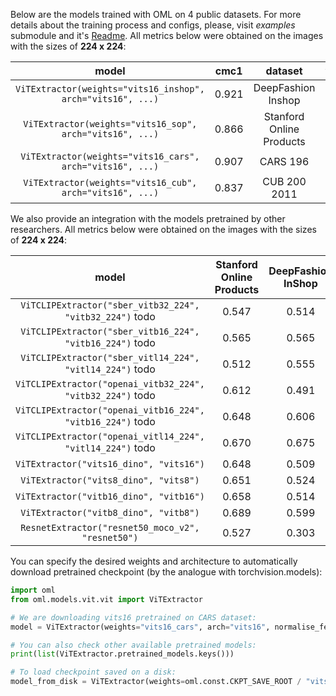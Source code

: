 Below are the models trained with OML on 4 public datasets.
For more details about the training process and configs, please, visit *examples* submodule and it's
[Readme](https://github.com/OML-Team/open-metric-learning/blob/main/examples/).
All metrics below were obtained on the images with the sizes of **224 x 224**:

|                            model                            | cmc1  |         dataset          |                                              weights                                              |                                           configs                                            |
|:-----------------------------------------------------------:|:-----:|:------------------------:|:-------------------------------------------------------------------------------------------------:|:--------------------------------------------------------------------------------------------:|
| `ViTExtractor(weights="vits16_inshop", arch="vits16", ...)` | 0.921 |    DeepFashion Inshop    |    [link](https://drive.google.com/file/d/1niX-TC8cj6j369t7iU2baHQSVN3MVJbW/view?usp=sharing)     | [link](https://github.com/OML-Team/open-metric-learning/tree/main/examples/extractor_inshop) |
|  `ViTExtractor(weights="vits16_sop", arch="vits16", ...)`   | 0.866 | Stanford Online Products |   [link](https://drive.google.com/file/d/1zuGRHvF2KHd59aw7i7367OH_tQNOGz7A/view?usp=sharing)      |  [link](https://github.com/OML-Team/open-metric-learning/tree/main/examples/extractor_sop)   |
|  `ViTExtractor(weights="vits16_cars", arch="vits16", ...)`  | 0.907 |         CARS 196         |   [link](https://drive.google.com/drive/folders/17a4_fg94dox2sfkXmw-KCtiLBlx-ut-1?usp=sharing)    |  [link](https://github.com/OML-Team/open-metric-learning/tree/main/examples/extractor_cars)  |
|  `ViTExtractor(weights="vits16_cub", arch="vits16", ...)`   | 0.837 |       CUB 200 2011       |   [link](https://drive.google.com/drive/folders/1TPCN-eZFLqoq4JBgnIfliJoEK48x9ozb?usp=sharing)    |  [link](https://github.com/OML-Team/open-metric-learning/tree/main/examples/extractor_cub)   |

We also provide an integration with the models pretrained by other researchers.
All metrics below were obtained on the images with the sizes of **224 x 224**:

|                           model                            | Stanford Online Products | DeepFashion InShop | CUB 200 2011 | CARS 196 |
|:----------------------------------------------------------:|:------------------------:|:------------------:|:------------:|:--------:|
|  `ViTCLIPExtractor("sber_vitb32_224", "vitb32_224")` todo  |          0.547           |       0.514        |    0.448     |  0.618   |
|  `ViTCLIPExtractor("sber_vitb16_224", "vitb16_224")` todo  |          0.565           |       0.565        |    0.524     |  0.648   |
|  `ViTCLIPExtractor("sber_vitl14_224", "vitl14_224")` todo  |          0.512           |       0.555        |    0.606     |  0.707   |
| `ViTCLIPExtractor("openai_vitb32_224", "vitb32_224")` todo |          0.612           |       0.491        |    0.560     |  0.693   |
| `ViTCLIPExtractor("openai_vitb16_224", "vitb16_224")` todo |          0.648           |       0.606        |    0.665     |  0.767   |
| `ViTCLIPExtractor("openai_vitl14_224", "vitl14_224")` todo |          0.670           |       0.675        |    0.745     |  0.844   |
|      `ViTExtractor("vits16_dino", "vits16")`               |          0.648           |       0.509        |    0.627     |  0.265   |
|           `ViTExtractor("vits8_dino", "vits8")`            |          0.651           |       0.524        |    0.661     |  0.315   |
|          `ViTExtractor("vitb16_dino", "vitb16")`           |          0.658           |       0.514        |    0.541     |  0.288   |
|           `ViTExtractor("vitb8_dino", "vitb8")`            |          0.689           |       0.599        |    0.506     |  0.313   |
|     `ResnetExtractor("resnet50_moco_v2", "resnet50")`      |          0.527           |       0.303        |    0.244     |  0.141   |


You can specify the desired weights and architecture to automatically download pretrained checkpoint (by the analogue with torchvision.models):

[comment]:checkpoint-start
```python
import oml
from oml.models.vit.vit import ViTExtractor

# We are downloading vits16 pretrained on CARS dataset:
model = ViTExtractor(weights="vits16_cars", arch="vits16", normalise_features=False)

# You can also check other available pretrained models:
print(list(ViTExtractor.pretrained_models.keys()))

# To load checkpoint saved on a disk:
model_from_disk = ViTExtractor(weights=oml.const.CKPT_SAVE_ROOT / "vits16_cars.ckpt", arch="vits16", normalise_features=False)
```
[comment]:checkpoint-end
